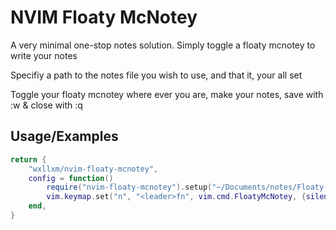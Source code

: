 
# NVIM Floaty McNotey

A very minimal one-stop notes solution. Simply toggle a floaty mcnotey to write your notes

Specifiy a path to the notes file you wish to use, and that it, your all set

Toggle your floaty mcnotey where ever you are, make your notes, save with :w & close with :q



## Usage/Examples

```lua
return {
	"wxllxm/nvim-floaty-mcnotey",
	config = function()
		require("nvim-floaty-mcnotey").setup("~/Documents/notes/Floaty-McNoties.txt")
		vim.keymap.set("n", "<leader>fn", vim.cmd.FloatyMcNotey, {silent = true})
	end,
}
```
